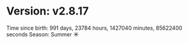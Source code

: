 # Version: v2.8.17
Time since birth: 991 days, 23784 hours, 1427040 minutes, 85622400 seconds
Season: Summer ☀️

